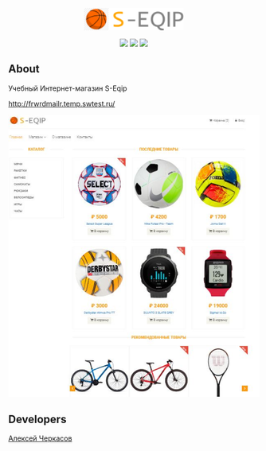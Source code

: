 <p align="center">
      <img src="https://github.com/befartok/Shop/blob/master/template/images/home/image%201.png" width="200">
</p>

<p align="center"> 

   <img src="https://img.shields.io/badge/php-olive">
   <img src="https://img.shields.io/badge/HTML-orange">
      <img src="https://img.shields.io/badge/version-1.0-blue">

</p>

## About

Учебный Интернет-магазин S-Eqip

http://frwrdmailr.temp.swtest.ru/

<p align="">
      <img src="https://github.com/befartok/Shop/blob/master/template/images/screen.JPG" width="700">
</p>



## Developers

[Алексей Черкасов](https://github.com/befartok)

